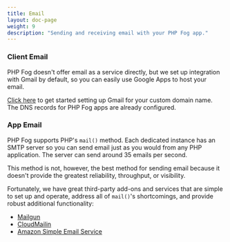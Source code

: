 ```yaml
---
title: Email
layout: doc-page
weight: 9
description: "Sending and receiving email with your PHP Fog app."
---
```


### Client Email

PHP Fog doesn't offer email as a service directly, but we set up integration with Gmail by default, so you can easily use Google Apps to host your email. 

[Click here](https://www.google.com/a/cpanel/domain/new) to get started setting up Gmail for your custom domain name. The DNS records for PHP Fog apps are already configured. 

### App Email

PHP Fog supports PHP's `mail()` method. Each dedicated instance has an SMTP server so you can send email just as you would from any PHP application. The server can send around 35 emails per second. 

This method is not, however, the best method for sending email because it doesn't provide the greatest reliability, throughput, or visibility.

Fortunately, we have great third-party add-ons and services that are simple to set up and operate, address all of `mail()`'s shortcomings, and provide robust additional functionality:

* [Mailgun](http://dev.appfog.com/features/article/mailgun)
* [CloudMailin](http://dev.appfog.com/features/article/cloudmailin)
* [Amazon Simple Email Service](http://aws.amazon.com/ses/)
